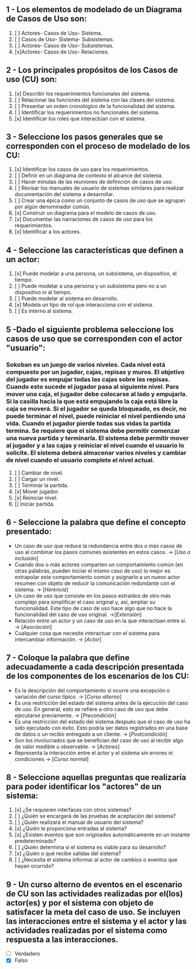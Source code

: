 ## 1 - Los elementos de modelado de un Diagrama de Casos de Uso son:

1. [ ] Actores- Casos de Uso- Sistema.
2. [ ] Casos de Uso- Sistema- Subsistemas.
3. [ ] Actores- Casos de Uso- Subsistemas.
4. [x]Actores- Casos de Uso- Relaciones.

## 2 - Los principales propósitos de los Casos de uso (CU) son:

1. [x] Describir los requerimientos funcionales del sistema.
2. [ ] Relacionar las funciones del sistema con las clases del sistema.
3. [ ] Presentar un orden cronológico de la funcionalidad del sistema.
4. [ ] Identificar los requerimientos no funcionales del sistema.
5. [x] Identificar los roles que interactúan con el sistema.

## 3 - Seleccione los pasos generales que se corresponden con el proceso de modelado de los CU:

1. [x] Identificar los casos de uso para los requerimientos.
2. [ ] Definir en un diagrama de contexto el alcance del sistema.
3. [ ] Hacer minutas de las reuniones de definición de casos de uso.
4. [ ] Revisar los manuales de usuario de sistemas similares para realizar documentación del sistema  a desarrollar.
5. [ ] Crear una épica  como un conjunto de casos de uso que se agrupan por algún denominador común.
6. [x] Construir un diagrama para el modelo de casos de uso.
7. [x] Documentar las narraciones de casos de uso para los requerimientos.
8. [x] Identificar a los actores.

## 4 - Seleccione las características que definen a un actor:

1. [x] Puede modelar a una persona, un subsistema, un dispositivo, el tiempo.
2. [ ] Puede modelar a una persona y un subsistema pero no a un dispositivo ni al tiempo.
3. [ ] Puede modelar al sistema en desarrollo.
4. [x] Modela un tipo de rol que interacciona con el sistema.
5. [ ] Es interno al sistema.

## 5 -Dado el siguiente problema  seleccione los casos de uso que se corresponden con el actor "usuario":
### Sokoban es un juego de varios niveles. Cada nivel está compuesto por un jugador, cajas, repisas y muros. El objetivo del jugador es empujar todas las cajas sobre las repisas. Cuando esto sucede el jugador pasa al siguiente nivel. Para mover una caja, el jugador debe colocarse al lado y empujarla. Si la casilla hacia la que está empujando la caja está libre la caja se moverá. Si el jugador se queda bloqueado, es decir, no puede terminar el nivel, puede reiniciar el nivel perdiendo una vida. Cuando el jugador pierde todas sus vidas la partida termina. Se requiere que el sistema debe permitir comenzar una nueva partida y terminarla. El sistema debe permitir mover al jugador y a las cajas y reiniciar el nivel cuando el usuario lo solicite. El sistema deberá almacenar varios niveles y cambiar de nivel cuando el usuario complete el nivel actual.

1. [ ] Cambiar de nivel.
2. [ ] Cargar un nivel.
3. [ ] Terminar la partida.
4. [x] Mover jugador.
5. [x] Reiniciar nivel.
6. [] Iniciar partida.

## 6 - Seleccione la palabra que define el concepto presentado:

- Un caso de uso que reduce la redundancia entre dos o más casos de uso al combinar los pasos comunes existentes en estos casos. → [*Uso o inclusión*]
- Cuando dos o más actores comparten un comportamiento común (en otras palabras, pueden iniciar el mismo caso de uso) lo mejor es extrapolar este comportamiento común y asignarlo a un nuevo actor resumen con objeto de reducir la comunicación redundante con el sistema. → [*Herencia*]
- Un caso de uso que consiste en los pasos extraídos de otro más complejo para simplificar el caso original y, así, ampliar su funcionalidad. Este tipo de caso de uso hace algo que no hace la funcionalidad del caso de uso original. →[*Extensión*]
- Relación entre un actor y un caso de uso en la que interactúan entre sí. → [*Asociación*]
- Cualquier cosa que necesite interactuar con el sistema para intercambiar información. → [*Actor*]

## 7 - Coloque la palabra que define adecuadamente a cada descripción presentada de los componentes de los escenarios de los CU:

- Es la descripción del comportamiento si ocurre una excepción o variación del curso típico. → [*Curso alterno*]
- Es una restricción del estado del sistema antes de la ejecución del caso de uso. En general, esto se refiere a otro caso de uso que debe ejecutarse previamente. → [*Precondición*]
- Es una restricción del estado del sistema después que el caso de uso ha sido ejecutado con éxito. Esto podría ser datos registrados en una base de datos o un recibo entregado a un cliente. → [*Postcondición*]
- Son los involucrados que se benefician del caso de uso al recibir algo de valor medible u observable. → [*Actores*]
- Representa la interacción entre el actor y el sistema sin errores ni condiciones → [*Curso normal*]

## 8 - Seleccione aquellas preguntas que realizaría para poder identificar los "actores" de un sistema:

1. [x] ¿Se requieren interfaces con otros sistemas?
2. [ ] ¿Quién se encargará de las pruebas de aceptación del sistema?
3. [ ] ¿Quién realizará el manual de usuario del sistema?
4. [x] ¿Quién le proporciona entradas al sistema?
5. [x] ¿Existen eventos que son originados automáticamente en un instante predeterminado?
6. [ ] ¿Quién determina si el sistema es viable para su desarrollo?
7. [x] ¿Quién o qué recibe salidas del sistema?
8. [ ] ¿Necesita el sistema informar al actor de cambios o eventos que hayan ocurrido? 

## 9 - Un curso alterno de eventos en el escenario de CU son  las actividades realizadas por el(los) actor(es) y por el sistema con objeto de satisfacer la meta del caso de uso. Se incluyen las interacciones entre el sistema y el actor y las actividades realizadas por el sistema como respuesta a las interacciones.

- [ ] Verdadero
- [x] Falso 
